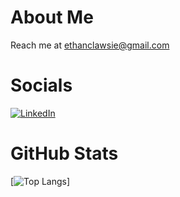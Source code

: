 # About Me
Reach me at ethanclawsie@gmail.com

# Socials
[![LinkedIn](https://img.shields.io/badge/LinkedIn-%230077B5.svg?logo=linkedin&logoColor=white)](https://linkedin.com/in/ethanclawsie) 
 
# GitHub Stats
[![Top Langs](https://readmestats-git-main-ethanclawsie.vercel.app/api/top-langs/?username=ethanclawsie&show_icons=true&theme=github_dark&hide_border=true&show_icons=true)]




